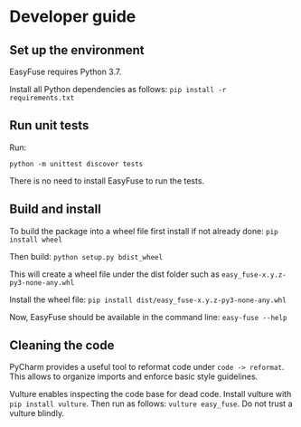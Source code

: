 # Developer guide

## Set up the environment

EasyFuse requires Python 3.7.

Install all Python dependencies as follows: `pip install -r requirements.txt`

## Run unit tests

Run:
```
python -m unittest discover tests
```

There is no need to install EasyFuse to run the tests.

## Build and install

To build the package into a wheel file first install if not already done: `pip install wheel`

Then build: `python setup.py bdist_wheel`

This will create a wheel file under the dist folder such as `easy_fuse-x.y.z-py3-none-any.whl`

Install the wheel file: `pip install dist/easy_fuse-x.y.z-py3-none-any.whl`

Now, EasyFuse should be available in the command line: `easy-fuse --help`

## Cleaning the code

PyCharm provides a useful tool to reformat code under `code -> reformat`.
This allows to organize imports and enforce basic style guidelines.

Vulture enables inspecting the code base for dead code. Install vulture with `pip install vulture`. 
Then run as follows: `vulture easy_fuse`. Do not trust a vulture blindly.

